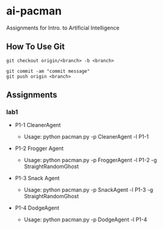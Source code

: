 # ai-pacman
Assignments for Intro. to Artificial Intelligence

## How To Use Git
    git checkout origin/<branch> -b <branch>

    git commit -am "commit message"
    git push origin <branch>

## Assignments
### lab1
- P1-1 CleanerAgent
    - Usage: python pacman.py -p CleanerAgent -l P1-1

- P1-2 Frogger Agent
    - Usage: python pacman.py -p FroggerAgent -l P1-2 -g StraightRandomGhost

- P1-3 Snack Agent
    - Usage: python pacman.py -p SnackAgent -l P1-3 -g StraightRandomGhost

- P1-4 DodgeAgent
    - Usage: python pacman.py -p DodgeAgent -l P1-4
